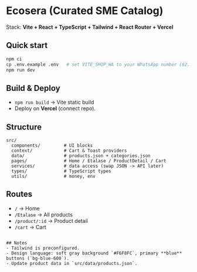 # Ecosera (Curated SME Catalog)

Stack: **Vite + React + TypeScript + Tailwind + React Router + Vercel**

## Quick start
```bash
npm ci
cp .env.example .env   # set VITE_SHOP_WA to your WhatsApp number (62...)
npm run dev
```

## Build & Deploy
- `npm run build` → Vite static build
- Deploy on **Vercel** (connect repo).

## Structure
```
src/
  components/         # UI blocks
  context/            # Cart & Toast providers
  data/               # products.json + categories.json
  pages/              # Home / Etalase / ProductDetail / Cart
  services/           # data access (swap JSON -> API later)
  types/              # TypeScript types
  utils/              # money, env
```

## Routes
- `/` → Home
- `/Etalase` → All products
- `/product/:id` → Product detail
- `/cart` → Cart
```

## Notes
- Tailwind is preconfigured.
- Design language: soft gray background `#F6F8FC`, primary **blue** buttons (`bg-blue-600`).
- Update product data in `src/data/products.json`.
